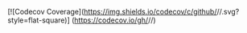 [![Codecov Coverage](https://img.shields.io/codecov/c/github/<Github
Username>/<Repository Name>/<Branch Name>.svg?style=flat-square)]
(https://codecov.io/gh/<Github Username>/<Repository Name>/)
